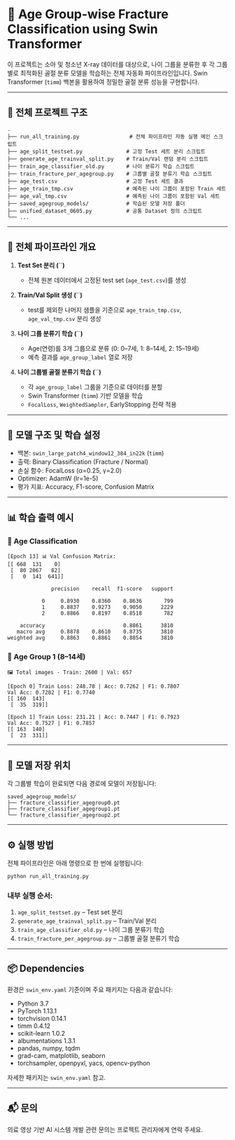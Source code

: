 # 🦴 Age Group-wise Fracture Classification using Swin Transformer

이 프로젝트는 소아 및 청소년 X-ray 데이터를 대상으로, 나이 그룹을 분류한 후 각 그룹별로 최적화된 골절 분류 모델을 학습하는 전체 자동화 파이프라인입니다. Swin Transformer (`timm`) 백본을 활용하여 정밀한 골절 분류 성능을 구현합니다.

---

## 📁 전체 프로젝트 구조

```
.
├── run_all_training.py                # 전체 파이프라인 자동 실행 메인 스크립트
├── age_split_testset.py              # 고정 Test 세트 분리 스크립트
├── generate_age_trainval_split.py    # Train/Val 랜덤 분리 스크립트
├── train_age_classifier_old.py       # 나이 분류기 학습 스크립트
├── train_fracture_per_agegroup.py    # 그룹별 골절 분류기 학습 스크립트
├── age_test.csv                      # 고정 Test 세트 결과
├── age_train_tmp.csv                 # 예측된 나이 그룹이 포함된 Train 세트
├── age_val_tmp.csv                   # 예측된 나이 그룹이 포함된 Val 세트
├── saved_agegroup_models/            # 학습된 모델 저장 폴더
├── unified_dataset_0605.py           # 공통 Dataset 정의 스크립트
└── ...
```

---

## 🔁 전체 파이프라인 개요

1. **Test Set 분리 (**\`\`**)**

   * 전체 원본 데이터에서 고정된 test set (`age_test.csv`)를 생성

2. **Train/Val Split 생성 (**\`\`**)**

   * test를 제외한 나머지 샘플을 기준으로 `age_train_tmp.csv`, `age_val_tmp.csv` 분리 생성

3. **나이 그룹 분류기 학습 (**\`\`**)**

   * Age(연령)를 3개 그룹으로 분류 (0: 0–7세, 1: 8–14세, 2: 15–19세)
   * 예측 결과를 `age_group_label` 열로 저장

4. **나이 그룹별 골절 분류기 학습 (**\`\`**)**

   * 각 `age_group_label` 그룹을 기준으로 데이터를 분할
   * Swin Transformer (`timm`) 기반 모델을 학습
   * `FocalLoss`, `WeightedSampler`, EarlyStopping 전략 적용

---

## 🧠 모델 구조 및 학습 설정

* 백본: `swin_large_patch4_window12_384_in22k` (`timm`)
* 출력: Binary Classification (Fracture / Normal)
* 손실 함수: FocalLoss (α=0.25, γ=2.0)
* Optimizer: AdamW (lr=1e-5)
* 평가 지표: Accuracy, F1-score, Confusion Matrix

---

## 📊 학습 출력 예시

### 🔹 Age Classification

```
[Epoch 13] 📊 Val Confusion Matrix:
[[ 668  131    0]
 [  80 2067   82]
 [   0  141  641]]

              precision    recall  f1-score   support

           0     0.8930    0.8360    0.8636       799
           1     0.8837    0.9273    0.9050      2229
           2     0.8866    0.8197    0.8518       782

    accuracy                         0.8861      3810
   macro avg     0.8878    0.8610    0.8735      3810
weighted avg     0.8863    0.8861    0.8854      3810
```

### 🔹 Age Group 1 (8–14세)

```
🖼️ Total images - Train: 2600 | Val: 657

[Epoch 0] Train Loss: 248.78 | Acc: 0.7262 | F1: 0.7807
Val Acc: 0.7282 | F1: 0.7740
[[ 160  143]
 [  35  319]]

[Epoch 1] Train Loss: 231.21 | Acc: 0.7447 | F1: 0.7923
Val Acc: 0.7527 | F1: 0.7857
[[ 163  140]
 [  23  331]]
```

---

## 💾 모델 저장 위치

각 그룹별 학습이 완료되면 다음 경로에 모델이 저장됩니다:

```
saved_agegroup_models/
├── fracture_classifier_agegroup0.pt
├── fracture_classifier_agegroup1.pt
└── fracture_classifier_agegroup2.pt
```

---

## ⚙️ 실행 방법

전체 파이프라인은 아래 명령으로 한 번에 실행됩니다:

```bash
python run_all_training.py
```

### 내부 실행 순서:

1. `age_split_testset.py` – Test set 분리
2. `generate_age_trainval_split.py` – Train/Val 분리
3. `train_age_classifier_old.py` – 나이 그룹 분류기 학습
4. `train_fracture_per_agegroup.py` – 그룹별 골절 분류기 학습

---

## 📦 Dependencies

환경은 `swin_env.yaml` 기준이며 주요 패키지는 다음과 같습니다:

* Python 3.7
* PyTorch 1.13.1
* torchvision 0.14.1
* timm 0.4.12
* scikit-learn 1.0.2
* albumentations 1.3.1
* pandas, numpy, tqdm
* grad-cam, matplotlib, seaborn
* torchsampler, openpyxl, yacs, opencv-python

자세한 패키지는 `swin_env.yaml` 참고.

---

## 📬 문의

의료 영상 기반 AI 시스템 개발 관련 문의는 프로젝트 관리자에게 연락 주세요.

